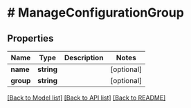 # # ManageConfigurationGroup

## Properties

Name | Type | Description | Notes
------------ | ------------- | ------------- | -------------
**name** | **string** |  | [optional]
**group** | **string** |  | [optional]

[[Back to Model list]](../../README.md#models) [[Back to API list]](../../README.md#endpoints) [[Back to README]](../../README.md)
